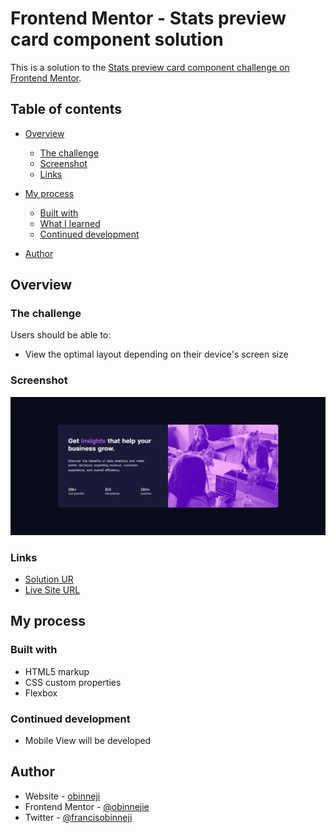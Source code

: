 

# Frontend Mentor - Stats preview card component solution

This is a solution to the [Stats preview card component challenge on Frontend Mentor](https://www.frontendmentor.io/challenges/stats-preview-card-component-8JqbgoU62). 

## Table of contents

- [Overview](#overview)
  - [The challenge](#the-challenge)
  - [Screenshot](#screenshot)
  - [Links](#links)
- [My process](#my-process)
  - [Built with](#built-with)
  - [What I learned](#what-i-learned)
  - [Continued development](#continued-development)

- [Author](#author)


## Overview

### The challenge

Users should be able to:

- View the optimal layout depending on their device's screen size

### Screenshot

![](./screenshotstat.png)



### Links

- [Solution UR](https://github.com/obinneji/stats-preview-component)
- [Live Site URL](https://obinneji.github.io/stats-preview-component)

## My process

### Built with

-  HTML5 markup
- CSS custom properties
- Flexbox



### Continued development
- Mobile View will be developed

## Author

- Website - [obinneji](https://github.com/obinneji)
- Frontend Mentor - [@obinnejie](https://www.frontendmentor.io/profile/obinneji)
- Twitter - [@francisobinneji](https://www.twitter.com/francisobinneji)


